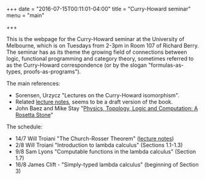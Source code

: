 +++
date = "2016-07-15T00:11:01-04:00"
title = "Curry-Howard seminar"
menu = "main"

+++

This is the webpage for the Curry-Howard seminar at the University of Melbourne, which is on Tuesdays from 2-3pm in Room 107 of Richard Berry. The seminar has as its theme the growing field of connections between logic, functional programming and category theory, sometimes referred to as the Curry-Howard correspondence (or by the slogan "formulas-as-types, proofs-as-programs").
  
The main references:

  * Sorensen, Urzycz "Lectures on the Curry-Howard isomorphism".
  * Related [lecture notes](http://disi.unitn.it/~bernardi/RSISE11/Papers/curry-howard.pdf), seems to be a draft version of the book.
  *  John Baez and Mike Stay "[Physics, Topology, Logic and Computation:
A Rosetta Stone](http://math.ucr.edu/home/baez/rosetta.pdf)"
  
The schedule:

  * 14/7 Will Troiani "The Church-Rosser Theorem" ([lecture notes](http://therisingsea.org/notes/talk-will-churchrosser.pdf))
  * 2/8 Will Troiani "Introduction to lambda calculus" (Sections 1.1-1.3)
  * 9/8 Sam Lyons "Computable functions in the lambda calculus" (Section 1.7)
  * 16/8 James Clift - "Simply-typed lambda calculus" (beginning of Section 3)